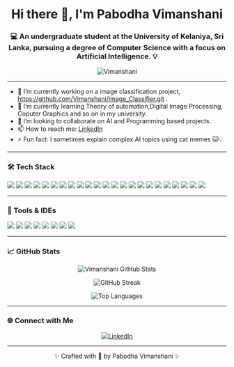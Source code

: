 
<h1 align="center">Hi there 👋, I'm Pabodha Vimanshani</h1>
<h3 align="center">💻 An undergraduate student at the University of Kelaniya, Sri Lanka, pursuing a degree of Computer Science with a focus on Artificial Intelligence. 💡</h3>

<p align="center">
  <img src="https://komarev.com/ghpvc/?username=Vimanshani&label=Profile%20views&color=0e75b6&style=flat" alt="Vimanshani" />
</p>

---

- 🔭 I’m currently working on a image classification  project, https://github.com/Vimanshani/Image_Classifier.git .
- 🌱 I’m currently learning Theory of automation,Digital Image Processing, Coputer Graphics and so on in my university.
- 👯 I’m looking to collaborate on AI and Programming  based projects.
- 📫 How to reach me: [LinkedIn](https://www.linkedin.com/in/vimanshani-kariyapperuma)
- ⚡ Fun fact: I sometimes explain complex AI topics using cat memes 🐱💡

---

### 🛠 Tech Stack

<p align="left">
  <!-- Languages -->
  <img src="https://img.shields.io/badge/C-00599C?style=flat&logo=c&logoColor=white" />
  <img src="https://img.shields.io/badge/C%23-239120?style=flat&logo=c-sharp&logoColor=white" />
  <img src="https://img.shields.io/badge/Java-007396?style=flat&logo=java&logoColor=white" />
  <img src="https://img.shields.io/badge/Python-3776AB?style=flat&logo=python&logoColor=white" />
  <img src="https://img.shields.io/badge/JavaScript-F7DF1E?style=flat&logo=javascript&logoColor=black" />
  <img src="https://img.shields.io/badge/HTML5-E34F26?style=flat&logo=html5&logoColor=white" />
  <img src="https://img.shields.io/badge/CSS3-1572B6?style=flat&logo=css3&logoColor=white" />
  <img src="https://img.shields.io/badge/PHP-777BB4?style=flat&logo=php&logoColor=white" />
  <img src="https://img.shields.io/badge/Prolog-BF0000?style=flat&logo=prolog&logoColor=white" />

  <!-- Frontend/Backend -->
  <img src="https://img.shields.io/badge/Bootstrap-7952B3?style=flat&logo=bootstrap&logoColor=white" />
  <img src="https://img.shields.io/badge/TailwindCSS-06B6D4?style=flat&logo=tailwindcss&logoColor=white" />
  <img src="https://img.shields.io/badge/Node.js-339933?style=flat&logo=node.js&logoColor=white" />
  <img src="https://img.shields.io/badge/Express.js-000000?style=flat&logo=express&logoColor=white" />
  <img src="https://img.shields.io/badge/SpringBoot-6DB33F?style=flat&logo=springboot&logoColor=white" />
  <img src="https://img.shields.io/badge/Flask-000000?style=flat&logo=flask&logoColor=white" />

  <!-- Databases -->
  <img src="https://img.shields.io/badge/MySQL-4479A1?style=flat&logo=mysql&logoColor=white" />
  <img src="https://img.shields.io/badge/PostgreSQL-4169E1?style=flat&logo=postgresql&logoColor=white" />
  <img src="https://img.shields.io/badge/MongoDB-47A248?style=flat&logo=mongodb&logoColor=white" />

  <!-- AI & Data Science -->
  <img src="https://img.shields.io/badge/Numpy-013243?style=flat&logo=numpy&logoColor=white" />
  <img src="https://img.shields.io/badge/Pandas-150458?style=flat&logo=pandas&logoColor=white" />
  <img src="https://img.shields.io/badge/TensorFlow-FF6F00?style=flat&logo=tensorflow&logoColor=white" />
  <img src="https://img.shields.io/badge/Matplotlib-11557C?style=flat&logo=matplotlib&logoColor=white" />

  <!-- Design -->
  <img src="https://img.shields.io/badge/Figma-F24E1E?style=flat&logo=figma&logoColor=white" />
</p>

---

### 🧰 Tools & IDEs
<p align="left">
  <img src="https://img.shields.io/badge/-Visual Studio-5C2D91?style=flat-square&logo=visualstudio&logoColor=white" />
  <img src="https://img.shields.io/badge/-VS Code-007ACC?style=flat-square&logo=visualstudiocode&logoColor=white" />
  <img src="https://img.shields.io/badge/-Code::Blocks-0095D5?style=flat-square&logo=c&logoColor=white" />
  <img src="https://img.shields.io/badge/-IntelliJ IDEA-000000?style=flat-square&logo=intellijidea&logoColor=white" />
  <img src="https://img.shields.io/badge/-PyCharm-000000?style=flat-square&logo=pycharm&logoColor=white" />
  <img src="https://img.shields.io/badge/-Wireshark-1679A7?style=flat-square&logo=wireshark&logoColor=white" />
  <img src="https://img.shields.io/badge/-Jupyter-DA5B0B?style=flat-square&logo=jupyter&logoColor=white" />
  <img src="https://img.shields.io/badge/-Figma-F24E1E?style=flat-square&logo=figma&logoColor=white" />
</p>

---

### 📈 GitHub Stats

<p align="center">
  <img src="https://github-readme-stats.vercel.app/api?username=Vimanshani&show_icons=true&theme=tokyonight" alt="Vimanshani GitHub Stats" />
</p>

<p align="center">
  <img src="https://github-readme-streak-stats.herokuapp.com/?user=Vimanshani&theme=tokyonight" alt="GitHub Streak" />
</p>

<p align="center">
  <img src="https://github-readme-stats.vercel.app/api/top-langs/?username=Vimanshani&layout=compact&theme=tokyonight" alt="Top Languages" />
</p>

---

### 🌐 Connect with Me

<p align="center">
  <a href="https://www.linkedin.com/in/vimanshani-kariyapperuma" target="_blank">
    <img src="https://img.shields.io/badge/-LinkedIn-blue?style=flat-square&logo=linkedin" alt="LinkedIn" />
  </a>
</p>

---

<p align="center">✨ Crafted with 💙 by Pabodha Vimanshani ✨</p>







